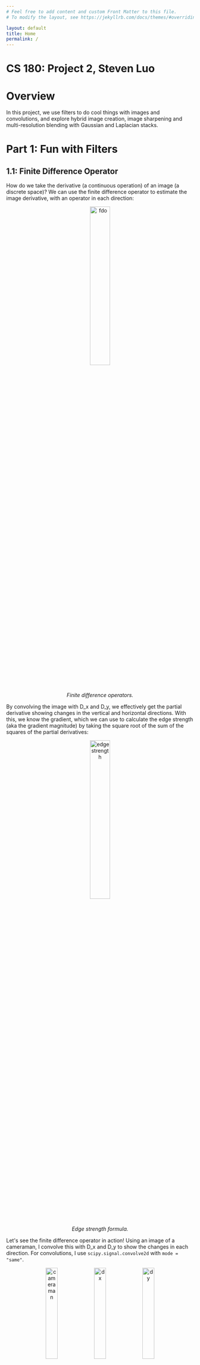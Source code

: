 ```yaml
---
# Feel free to add content and custom Front Matter to this file.
# To modify the layout, see https://jekyllrb.com/docs/themes/#overriding-theme-defaults

layout: default
title: Home
permalink: /
---
```


<style>
    /* Container for the entire row of images */
    .image-row {
      display: flex;
      justify-content: space-between; /* Space between images */
      flex-wrap: wrap; /* Ensure it wraps on smaller screens */
      margin: 20px;
    }

    /* Individual image container */
    .image-container {
      text-align: center; /* Center the caption */
      width: 30%; /* 22% width with margins gives space for 4 images */
      margin: 0 10px; /* Space between images */
    }

    /* Make images responsive */
    .image-container img {
      width: 100%;
      height: auto; /* Adjust image height based on width */
    }

    /* Style for captions */
    .caption {
      font-size: 12px;
      color: #555;
      margin-top: 5px;
    }
  </style>

#  CS 180: Project 2, Steven Luo

# Overview
In this project, we use filters to do cool things with images and convolutions, and explore hybrid image creation, image sharpening and multi-resolution blending with Gaussian and Laplacian stacks.  

# Part 1: Fun with Filters

## 1.1: Finite Difference Operator

How do we take the derivative (a continuous operation) of an image (a discrete space)? We can use the finite difference operator to estimate the image derivative, with an operator in each direction:

<p align="center">
    <img src="./math/fdo.png" alt="fdo" width="33%"/>
    <p style="text-align: center;"><i>Finite difference operators.</i></p>
</p>

By convolving the image with D_x and D_y, we effectively get the partial derivative showing changes in the vertical and horizontal directions. With this, we know the gradient, which we can use to calculate the edge strength (aka the gradient magnitude) by taking the square root of the sum of the squares of the partial derivatives:

<p align="center">
    <img src="./math/edge_strength.png" alt="edge strength" width="33%"/>
    <p style="text-align: center;"><i>Edge strength formula.</i></p>
</p>

Let's see the finite difference operator in action! Using an image of a cameraman, I convolve this with D_x and D_y to show the changes in each direction. For convolutions, I use `scipy.signal.convolve2d` with `mode = "same"`.

<p align="center">
    <img src="./img/cameraman.png" alt="cameraman" width="25%"/>
    <img src="./img/dx.png" alt="dx" width="25%"/>
    <img src="./img/dy.png" alt="dy" width="25%"/>
    <p style="text-align: center;"><i>Original cameraman photo, convolved with D_x, convolved with D_y.</i></p>
</p>

Next, I compute the gradient magnitude image, and turn this into an edge image by binarizing it with some threshold. After experimenting with a range of values, I found that using 0.25 as my threshold created the best-looking edge image. Setting a threshold allows us to binarize the gradient magnitude image while controlling how sensitive the image is to noise.

<p align="center">
    <img src="./img/web_camgradmag.jpg" alt="cameraman" width="20%"/>
    <img src="./img/web_camedges10.jpg" alt="dx" width="20%"/>
    <img src="./img/web_camedges25.jpg" alt="dy" width="20%"/>
    <img src="./img/web_camedges50.jpg" alt="dy" width="20%"/>
    <p style="text-align: center;"><i>Gradient magnitude image, edge image with threshold 0.10, threshold 0.25, threshold 0.50. The edge image with threshold = 0.25 best balanced noise removal and preserving image detail.</i></p>
</p>

## 1.2: Derivative of Gaussian (DoG) Filter

If we look at the above images, we can clearly see a lot of noise! We can use a low-pass filter to remove noise since it's a high-frequency component. We convolve our image with a Gaussian to smooth it and get rid of the noise, and along the way, I'll show how the associativity and communitivity of the convolution operation allow us to discover the same result using a different order of operations.

To create my Gaussian filter, I used `cv2.getGaussianKernel` with `kernel_size = 10` and `sigma = kernel_size / 6` (as discussed in lecture), and took the outer product of this with itself. Convolving our original image with our Gaussian filter gives us a smoother image and new partial derivatives. 

<p align="center">
    <img src="./img/cameraman.png" alt="cameraman" width="25%"/>
    <img src="./img/websmoothed.jpg" alt="img" width="25%"/>
    <p style="text-align: center;"><i>Original image, smoothed image.</i></p>
</p>

With some tuning, I found that the best threshold for this edge image was 0.055.

<!-- 
<p align="center">
    <img src="./img/smoothdx.png" alt="img" width="20%"/>
    <img src="./img/smoothdy.png" alt="img" width="20%"/>
    <img src="./img/webcam_gauss_grad_mag_im.jpg" alt="img" width="20%"/>
    <img src="./img/webcam_gauss_edges.jpg" alt="img" width="20%"/>
    <p style="text-align: center; font-size:75%"><i>Smoothed image convolved with D_x, convolved with D_y, gradient magnitude image, edge image with threshold = 0.055.</i></p>
</p> -->

<table>
  <tbody>
    <tr>
      <td style="text-align: center;"><img width="200" alt="img" src="./img/smoothdx.png"><br />Smoothed image convolved with D_x.</td>
      <td style="text-align: center;"><img width="200" alt="img" src="./img/smoothdy.png"><br />Smoothed image convolved with D_y.</td>
    </tr>
    <tr>
      <td style="text-align: center;"><img width="200" alt="img" src="./img/webcam_gauss_grad_mag_im.jpg"><br />Gradient magnitude image.</td>
      <td style="text-align: center;"><img width="200" alt="img" src="./img/webcam_gauss_edges.jpg"><br />Edge image with threshold=0.055</td>
    </tr>
  </tbody>
</table>

Some changes I noticed: the binarized edges are thicker and rounder than in that of the non-smoothed edge image; there's significantly less noise outside of the edge areas (like underneath the camera and in the grass); we lost some of the camera's fine detail.

Now, we use the derivative of Gaussian filters to do the same thing. We first convolve D_x or D_y with the Gaussian, then convolve the result with the image. 

<table>
  <tbody>
    <tr>
      <td style="text-align: center;"><img width="200" alt="img" src="./img/dogdx.png"><br />Smoothed image convolved with derivative of Gaussian filter (D_x).</td>
      <td style="text-align: center;"><img width="200" alt="img" src="./img/dogdy.png"><br />Smoothed image convolved with derivative of Gaussian filter (D_y).</td>
    </tr>
    <tr>
      <td style="text-align: center;"><img width="200" alt="img" src="./img/webcam_dog_grad_mag_im.jpg"><br />Gradient magnitude image.</td>
      <td style="text-align: center;"><img width="200" alt="img" src="./img/webcam_dog_edges.jpg"><br />Edge image with threshold=0.055</td>
    </tr>
  </tbody>
</table>

The images are the same! In our first method, we are doing `(A * D_x) * G` where `A` is the original image, `D_x` is one of our finite difference operators, and `G` is the Gaussian filter. In our second method, we change the order by doing `A * (D_x * G)`, and our result shows that we get the same result. We would get the same result by doing `(G * D_x) * A` by commutivity and associativity of the convolution. [These](https://math.stackexchange.com/questions/2170534/proof-of-associativity-of-convolution) [posts](https://math.stackexchange.com/questions/4445/proving-commutativity-of-convolution-f-ast-gx-g-ast-fx) helped me when I was taking EECS126!

Here's what the derivative of Gaussian filters look like:

<p align="center">
    <img src="./img/dogfilterdx.png" alt="cameraman" width="25%"/>
    <img src="./img/dogfilterdy.png" alt="img" width="25%"/>
    <p style="text-align: center;"><i>DoG filter in the x- and y-directions.</i></p>
</p>

They're very small — only a 10x10 kernel!


# Part 2: Fun with Frequencies!

## 2.1: Image "Sharpening"

Image sharpening makes the edges in an image more noticeable by accentuating the high-frequency components. I implement this technique by subtracting the Gaussian filter-blurred image from the original, giving us the high frequencies of the image. The Gaussian filter works because it is a low pass filter: convolving the Gaussian with an image results in the low frequencies, so subtracting the low frequencies from the original image gives us the high frequencies. By scaling our isolated high frequencies and recombining it back into the original, we get a sharpened image. We express this mathematically as: 

`Sharpened Image = Original Image + α(Original Image - Low-Pass Filtered Image)`

α is a multiplier that controls the sharpness of the resulting image. Higher α's result in more heavily sharpened images.

<div class="image-row">
    <div class="image-container">
      <img src="./img/taj.jpg" alt="Image 1">
      <div class="caption">Original Taj</div>
    </div>
    <div class="image-container">
      <img src="./img/taj_sharp_2_10_1.6666666666666667.jpg" alt="Image 2">
      <div class="caption">Sharpened Taj: k=10, σ=10/6, α=2</div>
    </div>
    <div class="image-container">
      <img src="./img/taj_details_2_10_1.6666666666666667.jpg" alt="Image 3">
      <div class="caption">High frequencies</div>
    </div>
</div>

<div class="image-row">
    <div class="image-container">
      <img src="./img/pocky.jpg" alt="Image 1">
      <div class="caption">Original Pocky the cat</div>
    </div>
    <div class="image-container">
      <img src="./img/pocky_sharp_6_100_2.jpg" alt="Image 2">
      <div class="caption">Sharpened Pocky: k=75, σ=15, α=4</div>
    </div>
    <div class="image-container">
      <img src="./img/pocky_details_6_100_2.jpg" alt="Image 3">
      <div class="caption">High frequencies</div>
    </div>
</div>

<div class="image-row">
    <div class="image-container">
      <img src="./img/kittens.jpg" alt="Image 1">
      <div class="caption">Original kittens</div>
    </div>
    <div class="image-container">
      <img src="./img/kittens_sharp_2_100_25.jpg" alt="Image 2">
      <div class="caption">Sharpened kittens: k=100, σ=25, α=2</div>
    </div>
    <div class="image-container">
      <img src="./img/kittens_details_2_100_25.jpg" alt="Image 3">
      <div class="caption">High frequencies</div>
    </div>
</div>

<div class="image-row">
    <div class="image-container">
      <img src="./img/goat.jpg" alt="Image 1">
      <div class="caption">Original 喜羊羊</div>
    </div>
    <div class="image-container">
      <img src="./img/goat_sharp_2_10_2.jpg" alt="Image 2">
      <div class="caption">Sharpened 喜羊羊: k=10, σ=2, α=2</div>
    </div>
    <div class="image-container">
      <img src="./img/goat_details_2_10_2.jpg" alt="Image 3">
      <div class="caption">High frequencies</div>
    </div>
</div>

Some of these images did not sharpen very well (specifically Pocky). I suspect it was because of my choice of Gaussian filter parameters and by the nature of the composition of the image - everything is already pretty fuzzy so isolating high frequencies would be harder.

For evaluation, I took a sharpened image, blurred it, and tried to sharpen it again. 

<!-- <div class="image-row">
    <div class="image-container">
      <img src="./img/house.jpg" alt="Image 1">
      <div class="caption">Original house</div>
    </div>
    <div class="image-container">
      <img src="./img/house_sharp_2_10_1.6666666666666667.jpg" alt="Image 2">
      <div class="caption">Sharpened house: k=10, σ=10/6, α=2</div>
    </div>
</div> -->

<p align="center">
    <img src="./img/house.jpg" alt="cameraman" width="40%"/>
    <img src="./img/house_sharp_2_10_1.6666666666666667.jpg" alt="img" width="40%"/>
    <p style="text-align: center;"><i>Original house, Sharpened house: k=10, σ=10/6, α=2</i></p>
</p>

<p align="center">
    <img src="./img/house_blurred_sharp_2_10_1.6666666666666667.jpg" alt="cameraman" width="40%"/>
    <img src="./img/house_blurred_details_2_10_1.6666666666666667.jpg" alt="img" width="40%"/>
    <p style="text-align: center;"><i>Blurred then sharpened house: k=10, σ=10/6, α=2; High frequencies</i></p>
</p>

<p align="center">
    <img src="./img/house_blurred_sharp_4_10_1.6666666666666667.jpg" alt="cameraman" width="40%"/>
    <img src="./img/house_blurred_sharp_16_10_1.6666666666666667.jpg" alt="img" width="40%"/>
    <p style="text-align: center;"><i>α=4; α=16</i></p>
</p>

No matter how we adjust alpha, the resulting image is not as good as the original. In this case, we lose the "warmness" and "roundness" of parts of the house (especially on the cobblestone, by the waves, and the candle glow), and amping up the high frequencies does not replace what the blur took away. I also noticed that when I sharpened the image using the high frequencies of the original, I saw a bigger change in the image than when sharpening with the details of the blurred image. This shows how we cannot rely on our sharpening technique to undo an image blur if we do not have the details from the original image.

<!-- <div class="image-row">
    <div class="image-container">
      <img src="" alt="Image 1">
      <div class="caption">Blurred then sharpened house: k=10, σ=10/6, α=2</div>
    </div>
    <div class="image-container">
      <img src="" alt="Image 2">
      <div class="caption">Blurred then sharpened house: k=10, σ=10/6, α=4</div>
    </div>
    <div class="image-container">
      <img src="" alt="Image 3">
      <div class="caption">Blurred then sharpened house: k=10, σ=10/6, α=8</div>
    </div>
</div> -->

## 2.2: Hybrid Images

To create a hybrid image, we combine a low pass filtered image (only low frequencies remain) with a high pass filtered image (only high frequencies remain). These images are static, appear to change as the viewing distance changes. Though high frequencies tend to dominate perception, at a distance only the low frequency part of the signal can be seen. By blending the high frequency portion of one image with the low-frequency portion of another, you get a hybrid image that leads to different interpretations at different distances.

I started with the provided images of `Derek.jpg` and `Nutmeg.jpg`, using the provided alignment code then low-passing Derek and high-passing Nutmeg (by subtracting the low-frequencies out of the original image). I used a kernel size of 50 for both Gaussian filters, but settled on `sigma = 12` for the low pass and `sigma = 10` for the high pass after some tuning. By averaging the results, I made this hybric image:

<!-- <p align="center">
    <img src="./img/derekcat.jpg" alt="cameraman" width="30%"/>
    <p style="text-align: center;"><i>Derekmeg?</i></p>
</p> -->

<div class="image-row">
    <div class="image-container">
      <img src="./img/derekcat_im1.jpg" alt="Image 1">
      <div class="caption">Aligned Derek</div>
    </div>
    <div class="image-container">
      <img src="./img/derekcat.jpg" alt="Image 2">
      <div class="caption">Derekmeg?</div>
    </div>
    <div class="image-container">
      <img src="./img/derekcat_im1low.jpg" alt="Image 2">
      <div class="caption">Low-passed Derek</div>
    </div>
</div>

<div class="image-row">
    <div class="image-container">
      <img src="./img/derekcat_im2.jpg" alt="Image 1">
      <div class="caption">Aligned Nutmeg</div>
    </div>
    <div class="image-container">
      <img src="./img/derekcat_im2high.jpg" alt="Image 2">
      <div class="caption">High-passed Nutmeg</div>
    </div>
</div>

Some other photos I made: 

Articuno + Pidgey: `kernel_size = 30` `low_sigma = 2`, `high_sigma = 8` 

<div class="image-row">
    <div class="image-container">
      <img src="./img/articuno.jpg" alt="Image 1">
      <div class="caption">Articuno</div>
    </div>
    <div class="image-container">
      <img src="./img/pidgey.jpg" alt="Image 2">
      <div class="caption">Pidgey</div>
    </div>
    <div class="image-container">
      <img src="./img/p_hybrid.jpg" alt="Image 2">
      <div class="caption">Hybrid</div>
    </div>
</div>

This one didn't turn out that well: I could have tuned the Gaussian parameters and cutoff frequency better, but I think the bigger issue is that the proportions of the images don't match up and the contrasting colors are visually too contrasting, making it hard for them to "blend" into a hybrid image.

Happy + Sad: `kernel_size = 30` `low_sigma = 15`, `high_sigma = 5` 

<div class="image-row">
    <div class="image-container">
      <img src="./img/sad.jpg" alt="Image 1">
      <div class="caption">Sad face</div>
    </div>
    <div class="image-container">
      <img src="./img/happy.jpg" alt="Image 2">
      <div class="caption">Happy face</div>
    </div>
    <div class="image-container">
      <img src="./img/smilesad.png" alt="Image 2">
      <div class="caption">Hybrid</div>
    </div>
</div>

This one also didn't turn out that well: the features on each image are so distinct it's not possible to line one set of features up without ruining another (i.e. I aligned based on the circle, at the cost of misaligned eyes). Tweaking Gaussian parameters on the high-passed image might help it blend in a bit better, but I'm not convinced that it'll solve the structural issues of very discrete shapes in the image.

Charli XCX + Lorde: `kernel_size = 30` `low_sigma = 2`, `high_sigma = 4` 

<div class="image-row">
    <div class="image-container">
      <img src="./img/charli2.jpg" alt="Image 1">
      <div class="caption">Charli XCX</div>
    </div>
    <div class="image-container">
      <img src="./img/lorde.jpg" alt="Image 2">
      <div class="caption">Lorde</div>
    </div>
    <div class="image-container">
      <img src="./img/lordhybrid.jpg" alt="Image 2">
      <div class="caption">Hybrid</div>
    </div>
</div>

I really like how this one turned out — thanks to my friend for the suggestion!

Magikarp + Feebas: `kernel_size = 30` `low_sigma = 2`, `high_sigma = 2` 

<div class="image-row">
    <div class="image-container">
      <img src="./img/feebas.jpg" alt="Image 1">
      <div class="caption">Feebas</div>
    </div>
    <div class="image-container">
      <img src="./img/magikarp.jpg" alt="Image 2">
      <div class="caption">Magikarp</div>
    </div>
    <div class="image-container">
      <img src="./img/fishhybrid.jpg" alt="Image 2">
      <div class="caption">Hybrid</div>
    </div>
</div>

Sather Gate, then and now: `kernel_size = 30` `low_sigma = 3`, `high_sigma = 10` 

<div class="image-row">
    <div class="image-container">
      <img src="./img/satherold.jpg" alt="Image 1">
      <div class="caption">Sather Gate (old)</div>
    </div>
    <div class="image-container">
      <img src="./img/sathernew1.jpg" alt="Image 2">
      <div class="caption">Sather Gate (recent)</div>
    </div>
    <div class="image-container">
      <img src="./img/satherhybrid.jpg" alt="Image 2">
      <div class="caption">Hybrid</div>
    </div>
</div>

This one was really interesting, because you can see how students now walk on the same path through the gate that the Free Speech Movement protestors demonstrated by.

Favorite Result: Donald Swift? `kernel_size = 30` `low_sigma = 6`, `high_sigma = 6` 

Creepy or cool... you be the judge! Frequency analysis is below (log magnitudes of the Fourier transform are shown).

<div class="image-row">
    <div class="image-container">
      <img src="./img/trump2.jpg" alt="Image 1">
      <div class="caption">Donald Trump</div>
    </div>
    <div class="image-container">
      <img src="./img/swift.jpg" alt="Image 2">
      <div class="caption">Taylor Swift</div>
    </div>
    <div class="image-container">
      <img src="./img/donaldswift.jpg" alt="Image 2">
      <div class="caption">Hybrid</div>
    </div>
</div>

<div class="image-row">
    <div class="image-container">
      <img src="./img/tayloralign.jpg" alt="Image 1">
      <div class="caption">Aligned Taylor</div>
    </div>
    <div class="image-container">
      <img src="./img/donaldalign.jpg" alt="Image 2">
      <div class="caption">Aligned Donald</div>
    </div>
    <div class="image-container">
      <img src="./img/donaldswift.jpg" alt="Image 2">
      <div class="caption">Hybrid</div>
    </div>
</div>

<div class="image-row">
    <div class="image-container">
      <img src="./img/fft_2.png" alt="Image 1">
      <div class="caption">Aligned Taylor FFT</div>
    </div>
    <div class="image-container">
      <img src="./img/fft_im1.png" alt="Image 2">
      <div class="caption">Aligned Donald FFT</div>
    </div>
    <div class="image-container">
      <img src="./img/fft_hybrid.png" alt="Image 2">
      <div class="caption">Hybrid FFT</div>
    </div>
</div>

<div class="image-row">
    <div class="image-container">
      <img src="./img/taylorhigh.jpg" alt="Image 1">
      <div class="caption">High-passed Taylor</div>
    </div>
    <div class="image-container">
      <img src="./img/donaldlow.jpg" alt="Image 2">
      <div class="caption">Low-passed Donald</div>
    </div>
</div>

<div class="image-row">
    <div class="image-container">
      <img src="./img/fft_high2.png" alt="Image 1">
      <div class="caption">High-passed Taylor FFT</div>
    </div>
    <div class="image-container">
      <img src="./img/fft_low1.png" alt="Image 2">
      <div class="caption">Low-passed Donald FFT</div>
    </div>
</div>

Bells & Whistles: I used color to enhance the effect of the hybrid image. I tried using color for both, then only the high or the low frequency image, and I found that using color for either both components or the low frequency component only worked best. When you filter an image to only its highest frequencies, you eliminate most of the visible color spectrum, which is why I suspect using color on the high frequency image doesn't make much of a difference. For future improvement, I would crop the images better.

<div class="image-row">
    <div class="image-container">
      <img src="./img/taylorcolorhybrid.jpg" alt="Image 1">
      <div class="caption">High frequency color only</div>
    </div>
    <div class="image-container">
      <img src="./img/donaldcolorhybrid.jpg" alt="Image 2">
      <div class="caption">Low frequency color only</div>
    </div>
    <div class="image-container">
      <img src="./img/dtgrayhybrid.jpg" alt="Image 2">
      <div class="caption">Grayscale</div>
    </div>
</div>

# Multi-resolution Blending and the Oraple Journey

## 2.3: Gaussian and Laplacian Stacks

I implemented Gaussian and Laplacian stacks. Layers in the Gaussian stack are created by convolving the previous layer with a Gaussian filter, initializing the stack with the original image. Laplacian stack layers are the difference between successive layers in the Gaussian stack. I was careful to avoid off-by-one errors in my implementation, and especially so when using the Gaussian stack created from the mask. I found the project-referenced paper [Burt and Adelson (1983)](https://persci.mit.edu/pub_pdfs/spline83.pdf) and lecture slides visualizing the stacks to be helpful while building my implementation. These stacks allow us to blend images without the "ghosting" we see as a result of alpha blending.

For the oraple, my parameters were: 8 layers, `kernel size = 30`, `sigma = 5`. 

Gaussian and Laplacian Stacks of Apple:
<p align="center">
    <img src="./img/apples.png" alt="cameraman" width="100%"/>
</p>

Gaussian and Laplacian Stacks of Orange:
<p align="center">
    <img src="./img/oranges.png" alt="cameraman" width="100%"/>
</p>

Recreation of Figure 3.42: the first three rows show the high, medium, and low-frequency parts of the Laplacian stack (taken from levels 0, 2, and 4 respectively). The left and middle columns show the original apple and orange images convolved with the corresponding layer from the mask Gaussian stack, while the right column shows the combined image. The last row is the result of flattening the stack on the left half, right half, and combined images respectively. 

<p align="center">
    <img src="./img/fig42.png" alt="cameraman" width="50%"/>
</p>

A more intuitive way to think about combining the images in the stack is as follows: we squash the columns rightwards to get the image in the last column, and we can squash the rows downwards to get the image in the last row. Note that by summing the Laplacian stack of an image, we can recover the original!

## 2.4: Multiresolution Blending (a.k.a. the oraple!)

My blended images can be found below. I use a Gaussian filter with `kernel_size = 30` and `sigma = 5` to create the Gaussian stack for the input images, but in some cases I instead use a larger filter on the masks for a stronger blur effect (specifically on the oraple, where I use `kernel_size = 50` and `sigma = 25` to create the mask Gaussian stack only). 

Oraple:
<div class="image-row">
    <div class="image-container">
      <img src="./img/orange.jpeg" alt="Image 1">
      <div class="caption">Orange</div>
    </div>
    <div class="image-container">
      <img src="./img/apple.jpeg" alt="Image 2">
      <div class="caption">Apple</div>
    </div>
    <div class="image-container">
      <img src="./img/oraple_mask.jpg" alt="Image 2" border="1">
      <div class="caption">Mask</div>
    </div>
</div>


<p align="center">
    <img src="./img/oraple.png" alt="Oraple!" width="30%"/>
    <p style="text-align: center;"><i>Oraple!</i></p>
</p>

Harris/Trump:
<div class="image-row">
    <div class="image-container">
      <img src="./img/harris.jpg" alt="Image 1">
      <div class="caption">Kamala Harris</div>
    </div>
    <div class="image-container">
      <img src="./img/trump3.jpg" alt="Image 2">
      <div class="caption">Donald Trump</div>
    </div>
    <div class="image-container">
      <img src="./img/harris_trump_mask.jpg" alt="Image 2" border="1">
      <div class="caption">Mask</div>
    </div>
</div>


<p align="center">
    <img src="./img/kamalatrump.png" alt="Oraple!" width="30%"/>
    <img src="./img/donaldharris.png" alt="Oraple!" width="30%"/>
    <p style="text-align: center;"><i>Kamala Trump, Donald Harris</i></p>
</p>

Charli the Apple?
<div class="image-row">
    <div class="image-container">
      <img src="./img/charli.jpg" alt="Image 1">
      <div class="caption">Charli XCX</div>
    </div>
    <div class="image-container">
      <img src="./img/apple.jpg" alt="Image 2">
      <div class="caption">Apple</div>
    </div>
    <div class="image-container">
      <img src="./img/apple_mask.jpg" alt="Image 2" border="1">
      <div class="caption">Mask</div>
    </div>
</div>


<p align="center">
    <img src="./img/charpple.png" alt="Oraple!" width="30%"/>
    <p style="text-align: center;"><i>Charli Apple (is this brat?)</i></p>
</p>

Does SF City Hall really look like the U.S. Congress?
<div class="image-row">
    <div class="image-container">
      <img src="./img/sf.jpg" alt="Image 1">
      <div class="caption">San Francisco City Hall</div>
    </div>
    <div class="image-container">
      <img src="./img/congress.jpg" alt="Image 2">
      <div class="caption">Congress</div>
    </div>
    <div class="image-container">
      <img src="./img/sf_congress_mask.jpg" alt="Image 2" border="1">
      <div class="caption">Mask</div>
    </div>
</div>


<p align="center">
    <img src="./img/sfcongress.png" alt="Oraple!" width="30%"/>
    <p style="text-align: center;"><i>California, D.C.?</i></p>
</p>

The proportions and shapes of the two buildings and images were a bit different, so this was hard to blend well and I don't count this as a total success. I do see the resemblance, though!

Campanile @ Stanford:
<div class="image-row">
    <div class="image-container">
      <img src="./img/campanile.jpg" alt="Image 1">
      <div class="caption">Campanile (Berkeley)</div>
    </div>
    <div class="image-container">
      <img src="./img/stanford.jpg" alt="Image 2">
      <div class="caption">Hoover Tower (Stanford)</div>
    </div>
    <div class="image-container">
      <img src="./img/tower_mask.jpg" alt="Image 2" border="1">
      <div class="caption">Mask</div>
    </div>
</div>


<p align="center">
    <img src="./img/towertower.png" alt="Oraple!" width="30%"/>
    <p style="text-align: center;"><i>Stanford looks a lot cooler here...</i></p>
</p>

The Laplacian stack generated during this process is below. The first column is of the Hoover Tower image Laplacians after convolving with the mask, the second column is of the Campanile, the third column is the layer-combined image, and the fourth column is the corresponding mask from the mask's Gaussian stack. The last row consists of stack-combined images (except the fourth column where the mask is just the original mask).

<p align="center">
    <img src="./img/grid.png" alt="Oraple!" width="90%" />
</p>

I tried to find an image of Stanford's Hoover Tower at a similar angle on a clearer day, but somehow couldn't anywhere online! The backgrounds would have blended much more nicely.


Bells & Whistles: The color images are shown above, and are significantly more appealing than the grayscale versions.

A note on setting filter sizes: for this project, I took Prof. Efros' advice from lecture that a general rule of thumb for setting Gaussian filter sizes is that the filter half-width should be about `3 * σ` (also in the "Convolution and Image Derivatives" lecture).

## Reflection
I had a lot of fun picking images and blending them together. The most important thing I learned from this project is that the frequencies in an image really affect our perception and understanding of what we see, and that image editing is a lot harder than it looks. Also, having the tools to superimpose images onto other images gives a lot of power (and responsibility) to the user, and makes me think more about how higher-tech parallels (like deepfakes) interact with society and how we perceive our visual surroundings. I got to make a lot of silly images to share, though!

<!-- <p align="center">
    <img src="" alt="img" width="20%"/>
    <img src="" alt="img" width="20%"/>
    <img src="" alt="img" width="20%"/>
    <img src="" alt="img" width="20%"/>
    <p style="text-align: center;"><i>Caption.</i></p>
</p> -->
